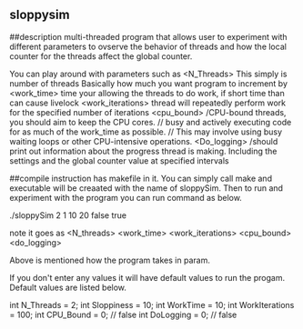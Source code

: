 ## sloppysim

##description
multi-threaded program that allows user to experiment with different parameters to ovserve the behavior of threads and how the local counter for the threads affect the global counter. 

You can play around with parameters such as 
<N_Threads> This simply is number of threads
<Sloppiness> Basically how much you want program to increment by
<work_time> time your allowing the threads to do work, if short time than can cause livelock
<work_iterations> thread will repeatedly perform work for the specified number of iterations
<cpu_bound> /CPU-bound threads, you should aim to keep the CPU cores.
// busy and actively executing code for as much of the work_time as possible. 
// This may involve using busy waiting loops or other CPU-intensive operations.
<Do_logging> /should print out information about the progress thread is making.
Including the settings and the global counter value at specified intervals


##compile instruction
has makefile in it. You can simply call make and executable will be creaated with the name of sloppySim. 
Then to run and experiment with the program you can run command as below. 

./sloppySim 2 1 10 20 false true

note it goes as <N_threads> <Sloppiness> <work_time> <work_iterations> <cpu_bound> <do_logging> 

Above is mentioned how the program takes in param.

If you don't enter any values it will have default values to run the progam. Default values are listed below. 

int N_Threads = 2;
int Sloppiness = 10;
int WorkTime = 10;
int WorkIterations = 100;
int CPU_Bound = 0; // false
int DoLogging = 0; // false
